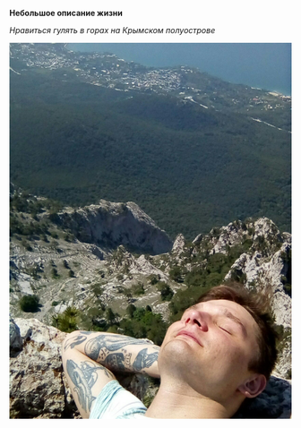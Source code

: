 **Небольшое описание жизни**

_Нравиться гулять в горах на Крымском полуострове_

![alt text](UqJWGABgE_E.jpg)